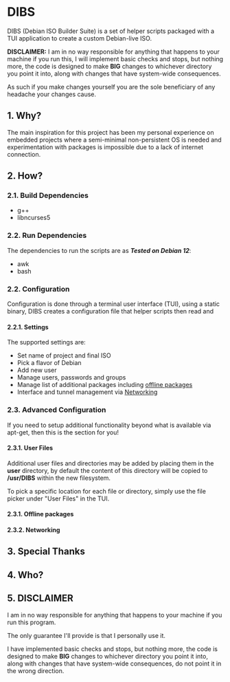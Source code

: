 # DIBS
DIBS (Debian ISO Builder Suite) is a set of helper scripts packaged with a TUI application to create a custom Debian-live ISO.

**DISCLAIMER:** I am in no way responsible for anything that happens to your machine if you run this, I will implement basic checks and stops, but nothing more, the code is designed to make **BIG** changes to whichever directory you point it into, along with changes that have system-wide consequences.

As such if you make changes yourself you are the sole beneficiary of any headache your changes cause.

## 1. Why?
The main inspiration for this project has been my personal experience on embedded projects where a semi-minimal non-persistent OS is needed and experimentation with packages is impossible due to a lack of internet connection.

## 2. How?
### 2.1. Build Dependencies
* g++
* libncurses5

### 2.2. Run Dependencies
The dependencies to run the scripts are as ***Tested on Debian 12***:
* awk
* bash

### 2.2. Configuration
Configuration is done through a terminal user interface (TUI), using a static binary, DIBS creates a configuration file that helper scripts then read and

#### 2.2.1. Settings
The supported settings are:
* Set name of project and final ISO
* Pick a flavor of Debian
* Add new user
* Manage users, passwords and groups
* Manage list of additional packages including [offline packages](#231-offline-packages)
* Interface and tunnel management via [Networking](#232-networking)

### 2.3. Advanced Configuration
If you need to setup additional functionality beyond what is available via apt-get, then this is the section for you!

#### 2.3.1. User Files
Additional user files and directories may be added by placing them in the **user** directory, by default the content of this directory will be copied to **/usr/DIBS** within the new filesystem.

To pick a specific location for each file or directory, simply use the file picker under "User Files" in the TUI.

#### 2.3.1. Offline packages
#### 2.3.2. Networking

## 3. Special Thanks

## 4. Who?

## 5. DISCLAIMER
I am in no way responsible for anything that happens to your machine if you run this program.

The only guarantee I'll provide is that I personally use it.

I have implemented basic checks and stops, but nothing more, the code is designed to make **BIG** changes to whichever directory you point it into, along with changes that have system-wide consequences, do not point it in the wrong direction.
